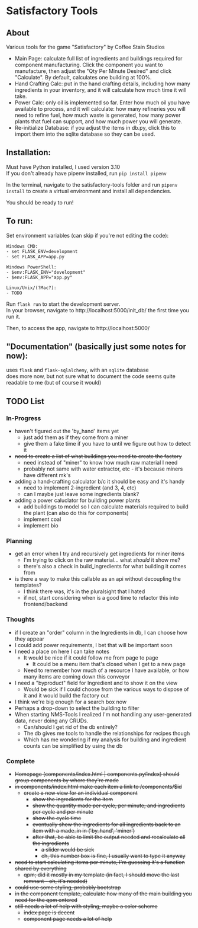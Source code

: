 
# Satisfactory Tools

## About

Various tools for the game "Satisfactory" by Coffee Stain Studios
- Main Page: calculate full list of ingredients and buildings required for component manufacturing.  Click the component you want to manufacture, then adjust the "Qty Per Minute Desired" and click "Calculate".  By default, calculates one building at 100%.
- Hand Crafting Calc: put in the hand crafting details, including how many ingredients in your inventory, and it will calculate how much time it will take.
- Power Calc: only oil is implemented so far.  Enter how much oil you have available to process, and it will calculate: how many refineries you will need to refine fuel, how much waste is generated, how many power plants that fuel can support, and how much power you will generate.
- Re-initialize Database: if you adjust the items in db.py, click this to import them into the sqlite database so they can be used.

## Installation:
Must have Python installed, I used version 3.10  
If you don't already have pipenv installed, run `pip install pipenv`

In the terminal, navigate to the satisfactory-tools folder and run `pipenv install` to create a virtual environment and install all dependencies.

You should be ready to run!

## To run:
Set environment variables (can skip if you're not editing the code):

    Windows CMD:
    - set FLASK_ENV=development
    - set FLASK_APP=app.py

    Windows PowerShell:
    - $env:FLASK_ENV="development"
    - $env:FLASK_APP="app.py"

    Linux/Unix/(?Mac?):
    - TODO

Run `flask run` to start the development server.  
In your browser, navigate to http://localhost:5000/init_db/ the first time you run it.

Then, to access the app, navigate to http://localhost:5000/


## "Documentation" (basically just some notes for now):

uses `flask` and `flask-sqlalchemy`, with an `sqlite` database  
does more now, but not sure what to document 
the code seems quite readable to me (but of course it would)


## TODO List

### In-Progress
- haven't figured out the 'by_hand' items yet
    - just add them as if they come from a miner
    - give them a fake time if you have to until we figure out how to detect it
- ~~need to create a list of what buildings you need to create the factory~~
    - need instead of "miner" to know how much raw material I need
    - probably not same with water extractor, etc - it's because miners have different mk's
- adding a hand-crafting calculator b/c it should be easy and it's handy
    - need to implement 2-ingredient (and 3, 4, etc)
    - can I maybe just leave some ingredients blank?
- adding a power caluclator for building power plants
    - add buildings to model so I can calculate materials required to build the plant (can also do this for components)
    - implement coal
    - implement bio

### Planning
- get an error when I try and recursively get ingredients for miner items
    - I'm trying to click on the raw material... what _should_ it show me?
    - there's also a check in build_ingredients for what building it comes from
- is there a way to make this callable as an api without decoupling the templates?
    - I think there was, it's in the pluralsight that I hated
    - if not, start considering when is a good time to refactor this into frontend/backend

### Thoughts
- if I create an "order" column in the Ingredients in db, I can choose how they appear
- I could add power requirements, I bet that will be important soon
- I need a place on here I can take notes
    - It would be nice if it could follow me from page to page
        - It could be a menu item that's closed when I get to a new page
    - Need to remember how much of a resource I have available, or how many items are coming down this conveyor
- I need a "byproduct" field for Ingredient and to show it on the view
    - Would be sick if I could choose from the various ways to dispose of it and it would build the factory out
- I think we're big enough for a search box now
- Perhaps a drop-down to select the building to filter
- When starting NMS-Tools I realized I'm not handling any user-generated data, never doing any CRUDs.
    - Can/should I get rid of the db entirely?
    - The db gives me tools to handle the relationships for recipes though
    - Which has me wondering if my analysis for building and ingredient counts can be simplified by using the db

### Complete
- ~~Homepage (components/index.html | components.py/index) should group components by where they're made~~
- ~~in components/index.html make each item a link to /components/$id~~
    - ~~create a new view for an individual component~~
        - ~~show the ingredients for the item~~
        - ~~show the quantity made per cycle, per minute, and ingredients per cycle and per minute~~
        - ~~show the cycle time~~
        - ~~eventually show the ingredients for all ingredients back to an item with a made_in in ('by_hand', 'miner')~~
        - ~~after that, be able to limit the output needed and recalculate all the ingredients~~
            - ~~a slider would be sick~~
            - ~~eh, this number box is fine, I usually want to type it anyway~~
- ~~need to start calculating items per minute, I'm guessing it's a function shared by everything~~
    - ~~qpm; did it mostly in my template (in fact, I should move the last remnant - oh, it's needed)~~
- ~~could use some styling, probably bootstrap~~
- ~~in the component template, calculate how many of the main building you need for the qpm entered~~
- ~~still needs a lot of help with styling, maybe a color scheme~~
    - ~~index page is decent~~
    - ~~component page needs a lot of help~~
